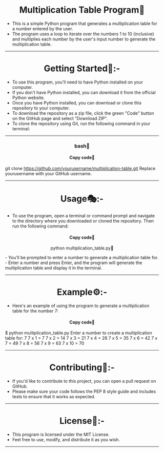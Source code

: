 <h1 align="center"> Multiplication Table Program🧾</h1>

- This is a simple Python program that generates a multiplication table for a number entered by the user.
- The program uses a loop to iterate over the numbers 1 to 10 (inclusive) and multiplies each number by the user's input number to generate the multiplication table.
<hr>
<h1 align="center"> Getting Started🔧:-</h1>

- To use this program, you'll need to have Python installed on your computer.
- If you don't have Python installed, you can download it from the official Python website.
- Once you have Python installed, you can download or clone this repository to your computer. 
- To download the repository as a zip file, click the green "Code" button on the GitHub page and select "Download ZIP". 
- To clone the repository using Git, run the following command in your terminal:
<hr>
<h3 align="center" >bash📖</h3>
<h4 align="center" >Copy code📝</h4>

git clone https://github.com/yourusername/multiplication-table.git
Replace yourusername with your GitHub username.
<hr>
<h1 align="center"> Usage🎭:-</h1>

- To use the program, open a terminal or command prompt and navigate to the directory where you downloaded or cloned the repository. Then run the following command:

<h4 align="center" >Copy code📝</h4>

<p align="center" >python multiplication_table.py📝</p>
- You'll be prompted to enter a number to generate a multiplication table for. 
- Enter a number and press Enter, and the program will generate the multiplication table and display it in the terminal.
<hr>
<h1 align="center"> Example⚙️:-</h1>

- Here's an example of using the program to generate a multiplication table for the number 7:
<h4 align="center" >Copy code📝</h4>
$ python multiplication_table.py
Enter a number to create a multiplication table for: 7
7 x 1 = 7
7 x 2 = 14
7 x 3 = 21
7 x 4 = 28
7 x 5 = 35
7 x 6 = 42
7 x 7 = 49
7 x 8 = 56
7 x 9 = 63
7 x 10 = 70
<hr>
<h1 align="center"> Contributing👫:-</h1>

- If you'd like to contribute to this project, you can open a pull request on GitHub. 
- Please make sure your code follows the PEP 8 style guide and includes tests to ensure that it works as expected.
<hr>
<h1 align="center"> License📙:-</h1>

- This program is licensed under the MIT License.
- Feel free to use, modify, and distribute it as you wish.
<hr>
